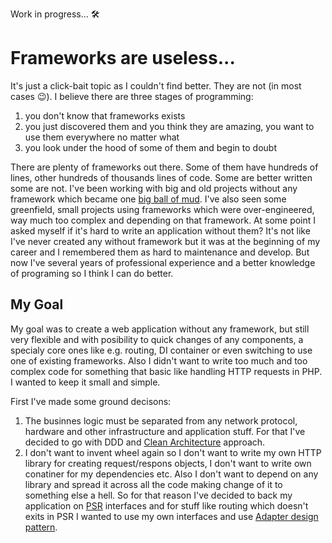 Work in progress... :hammer_and_wrench:

# Frameworks are useless...
It's just a click-bait topic as I couldn't find better. They are not (in most cases :wink:). I believe there are three stages of programming:
 1. you don't know that frameworks exists
 2. you just discovered them and you think they are amazing, you want to use them everywhere no matter what
 3. you look under the hood of some of them and begin to doubt
 
 There are plenty of frameworks out there. Some of them have hundreds of lines, other hundreds of thousands lines of code. Some are better written some are not.
 I've been working with big and old projects without any framework which became one [big ball of mud](https://en.wikipedia.org/wiki/Big_ball_of_mud). I've also seen some greenfield, small projects using frameworks
 which were over-engineered, way much too complex and depending on that framework. At some point I asked myself if it's hard to write an application without them? It's not
 like I've never created any without framework but it was at the beginning of my career and I remembered them as hard to maintenance and develop. But now I've several years
 of professional experience and a better knowledge of programing so I think I can do better.
 
 ## My Goal
 
 My goal was to create a web application without any framework, but still very flexible and with posibility to quick changes of any components, a specialy core ones like e.g. routing,
 DI container or even switching to use one of existing frameworks. Also I didn't want to write too much and too complex code for something that basic like handling
 HTTP requests in PHP. I wanted to keep it small and simple.
 
 First I've made some ground decisons:
  1. The businnes logic must be separated from any network protocol, hardware and other infrastructure and application stuff. For that I've decided to go with
  DDD and [Clean Architecture](https://herbertograca.com/2017/11/16/explicit-architecture-01-ddd-hexagonal-onion-clean-cqrs-how-i-put-it-all-together/) approach.
  2. I don't want to invent wheel again so I don't want to write my own HTTP library for creating request/respons objects, I don't want to write own conatiner for my
  dependencies etc. Also I don't want to depend on any library and spread it across all the code making change of it to something else a hell. So for that reason I've decided to back my application on [PSR](https://www.php-fig.org/psr/)
  interfaces and for stuff like routing which doesn't exits in PSR I wanted to use my own interfaces and use [Adapter design pattern](https://refactoring.guru/pl/design-patterns/adapter).
